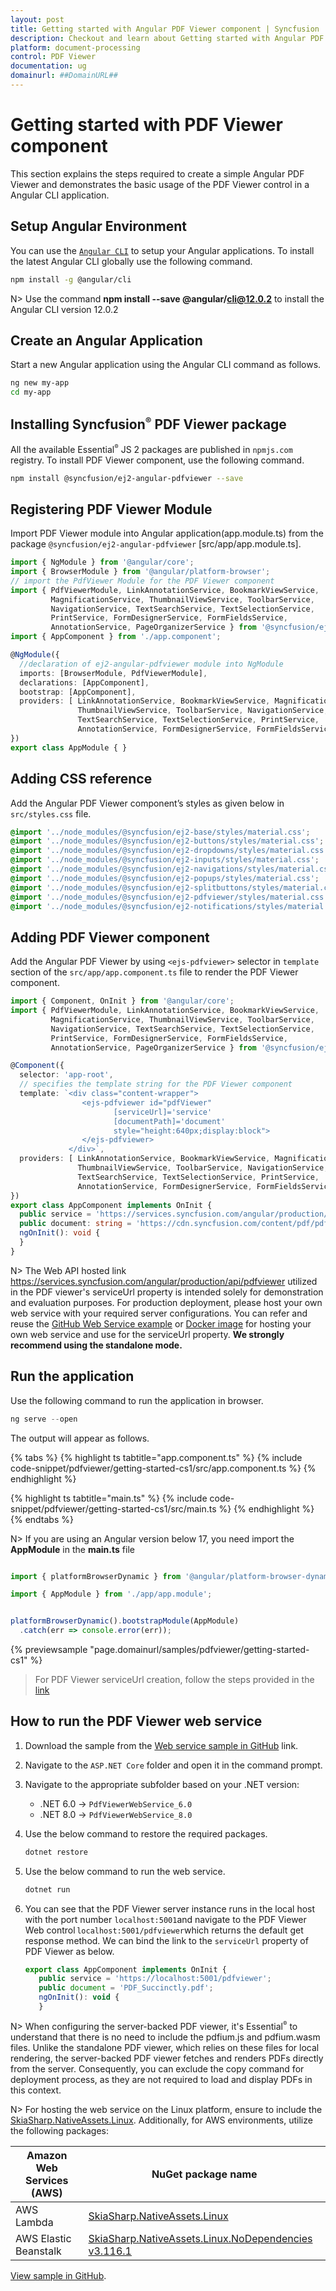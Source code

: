 ```yaml
---
layout: post
title: Getting started with Angular PDF Viewer component | Syncfusion
description: Checkout and learn about Getting started with Angular PDF Viewer component of Syncfusion Essential JS 2 and more details.
platform: document-processing
control: PDF Viewer
documentation: ug
domainurl: ##DomainURL##
---
```


# Getting started with PDF Viewer component

This section explains the steps required to create a simple Angular PDF Viewer and demonstrates the basic usage of the PDF Viewer control in a Angular CLI application.

## Setup Angular Environment

You can use the [`Angular CLI`](https://github.com/angular/angular-cli) to setup your Angular applications.
To install the latest Angular CLI globally use the following command.

```bash
npm install -g @angular/cli
```

N> Use the command **npm install --save @angular/cli@12.0.2** to install the Angular CLI version 12.0.2

## Create an Angular Application

Start a new Angular application using the Angular CLI command as follows.

```bash
ng new my-app
cd my-app
```

## Installing Syncfusion<sup style="font-size:70%">&reg;</sup> PDF Viewer package

All the available Essential<sup style="font-size:70%">&reg;</sup> JS 2 packages are published in `npmjs.com` registry. To install PDF Viewer component, use the following command.

```bash
npm install @syncfusion/ej2-angular-pdfviewer --save
```

## Registering PDF Viewer Module

Import PDF Viewer module into Angular application(app.module.ts) from the package `@syncfusion/ej2-angular-pdfviewer` [src/app/app.module.ts].

```typescript
import { NgModule } from '@angular/core';
import { BrowserModule } from '@angular/platform-browser';
// import the PdfViewer Module for the PDF Viewer component
import { PdfViewerModule, LinkAnnotationService, BookmarkViewService,
         MagnificationService, ThumbnailViewService, ToolbarService,
         NavigationService, TextSearchService, TextSelectionService,
         PrintService, FormDesignerService, FormFieldsService,
         AnnotationService, PageOrganizerService } from '@syncfusion/ej2-angular-pdfviewer';
import { AppComponent } from './app.component';

@NgModule({
  //declaration of ej2-angular-pdfviewer module into NgModule
  imports: [BrowserModule, PdfViewerModule],
  declarations: [AppComponent],
  bootstrap: [AppComponent],
  providers: [ LinkAnnotationService, BookmarkViewService, MagnificationService,
               ThumbnailViewService, ToolbarService, NavigationService,
               TextSearchService, TextSelectionService, PrintService,
               AnnotationService, FormDesignerService, FormFieldsService, PageOrganizerService]
})
export class AppModule { }
```

## Adding CSS reference

Add the Angular PDF Viewer component’s styles as given below in `src/styles.css` file.

```css
@import '../node_modules/@syncfusion/ej2-base/styles/material.css';
@import '../node_modules/@syncfusion/ej2-buttons/styles/material.css';
@import '../node_modules/@syncfusion/ej2-dropdowns/styles/material.css';
@import '../node_modules/@syncfusion/ej2-inputs/styles/material.css';
@import '../node_modules/@syncfusion/ej2-navigations/styles/material.css';
@import '../node_modules/@syncfusion/ej2-popups/styles/material.css';
@import '../node_modules/@syncfusion/ej2-splitbuttons/styles/material.css';
@import '../node_modules/@syncfusion/ej2-pdfviewer/styles/material.css';
@import '../node_modules/@syncfusion/ej2-notifications/styles/material.css';
```

## Adding PDF Viewer component

Add the Angular PDF Viewer by using `<ejs-pdfviewer>` selector in `template` section of the `src/app/app.component.ts` file to render the PDF Viewer component.

```typescript
import { Component, OnInit } from '@angular/core';
import { PdfViewerModule, LinkAnnotationService, BookmarkViewService,
         MagnificationService, ThumbnailViewService, ToolbarService,
         NavigationService, TextSearchService, TextSelectionService,
         PrintService, FormDesignerService, FormFieldsService,
         AnnotationService, PageOrganizerService } from '@syncfusion/ej2-angular-pdfviewer';

@Component({
  selector: 'app-root',
  // specifies the template string for the PDF Viewer component
  template: `<div class="content-wrapper">
                <ejs-pdfviewer id="pdfViewer"
                       [serviceUrl]='service'
                       [documentPath]='document'
                       style="height:640px;display:block">
                </ejs-pdfviewer>
             </div>`,
  providers: [ LinkAnnotationService, BookmarkViewService, MagnificationService,
               ThumbnailViewService, ToolbarService, NavigationService,
               TextSearchService, TextSelectionService, PrintService,
               AnnotationService, FormDesignerService, FormFieldsService, PageOrganizerService]
})
export class AppComponent implements OnInit {
  public service = 'https://services.syncfusion.com/angular/production/api/pdfviewer';
  public document: string = 'https://cdn.syncfusion.com/content/pdf/pdf-succinctly.pdf';
  ngOnInit(): void {
  }
}
```
N> The Web API hosted link https://services.syncfusion.com/angular/production/api/pdfviewer utilized in the PDF viewer's serviceUrl property is intended solely for demonstration and evaluation purposes. For production deployment, please host your own web service with your required server configurations. You can refer and reuse the [GitHub Web Service example](https://github.com/SyncfusionExamples/EJ2-PDFViewer-WebServices) or [Docker image](https://hub.docker.com/r/syncfusion/pdfviewer-server) for hosting your own web service and use for the serviceUrl property. **We strongly recommend using the standalone mode.**

## Run the application

Use the following command to run the application in browser.

```javascript
ng serve --open
```

The output will appear as follows.

{% tabs %}
{% highlight ts tabtitle="app.component.ts" %}
{% include code-snippet/pdfviewer/getting-started-cs1/src/app.component.ts %}
{% endhighlight %}

{% highlight ts tabtitle="main.ts" %}
{% include code-snippet/pdfviewer/getting-started-cs1/src/main.ts %}
{% endhighlight %}
{% endtabs %}

N> If you are using an Angular version below 17, you need import the **AppModule** in the **main.ts** file

```typescript

import { platformBrowserDynamic } from '@angular/platform-browser-dynamic';

import { AppModule } from './app/app.module';


platformBrowserDynamic().bootstrapModule(AppModule)
  .catch(err => console.error(err));

```

{% previewsample "page.domainurl/samples/pdfviewer/getting-started-cs1" %}

> For PDF Viewer serviceUrl creation, follow the steps provided in the [link](https://ej2.syncfusion.com/documentation/pdfviewer/how-to/create-pdfviewer-service)

## How to run the PDF Viewer web service

1. Download the sample from the [Web service sample in GitHub](https://github.com/SyncfusionExamples/EJ2-PDFViewer-WebServices) link.

2. Navigate to the `ASP.NET Core` folder and open it in the command prompt.

3. Navigate to the appropriate subfolder based on your .NET version:

   - .NET 6.0 → `PdfViewerWebService_6.0`
   - .NET 8.0 → `PdfViewerWebService_8.0`

4. Use the below command to restore the required packages.

   ```sh
   dotnet restore
   ```

5. Use the below command to run the web service.

   ```sh
   dotnet run
   ```

6. You can see that the PDF Viewer server instance runs in the local host with the port number `localhost:5001`and navigate to the PDF Viewer Web control `localhost:5001/pdfviewer`which returns the default get response method. We can bind the link to the `serviceUrl` property of PDF Viewer as below.

   ```javascript
   export class AppComponent implements OnInit {
      public service = 'https://localhost:5001/pdfviewer';
      public document = 'PDF_Succinctly.pdf';
      ngOnInit(): void {
      }
   ```
N> When configuring the server-backed PDF viewer, it's Essential<sup style="font-size:70%">&reg;</sup> to understand that there is no need to include the pdfium.js and pdfium.wasm files. Unlike the standalone PDF viewer, which relies on these files for local rendering, the server-backed PDF viewer fetches and renders PDFs directly from the server. Consequently, you can exclude the copy command for deployment process, as they are not required to load and display PDFs in this context.

N> For hosting the web service on the Linux platform, ensure to include the [SkiaSharp.NativeAssets.Linux](https://nuget.org/packages/SkiaSharp.NativeAssets.Linux/3.116.1). Additionally, for AWS environments, utilize the following packages:

| **Amazon Web Services (AWS)** |**NuGet package name** |
| --- | --- |
| AWS Lambda|[SkiaSharp.NativeAssets.Linux](https://nuget.org/packages/SkiaSharp.NativeAssets.Linux/3.116.1)|
| AWS Elastic Beanstalk |[SkiaSharp.NativeAssets.Linux.NoDependencies v3.116.1](https://www.nuget.org/packages/SkiaSharp.NativeAssets.Linux.NoDependencies/3.116.1)|

[View sample in GitHub](https://github.com/SyncfusionExamples/angular-pdf-viewer-examples/tree/master/Getting%20started%20-%20Server-Back).
